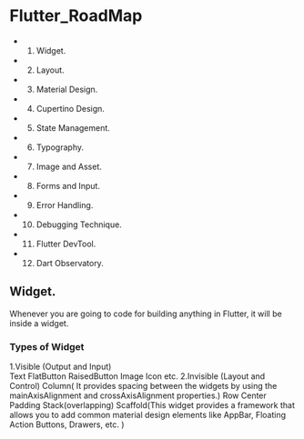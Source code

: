 # Flutter_RoadMap

- 1. Widget.
- 2. Layout.
- 3. Material Design.
- 4. Cupertino Design.
- 5. State Management.
- 6. Typography.
- 7. Image and Asset.
- 8. Forms and Input.
- 9. Error Handling.
- 10. Debugging Technique.
- 11. Flutter DevTool.
- 12. Dart Observatory.

## Widget.
Whenever you are going to code for building anything in Flutter, it will be inside a widget.

### Types of Widget

1.Visible (Output and Input)<br>
Text
FlatButton
RaisedButton
Image 
Icon etc.
2.Invisible (Layout and Control)
Column( It provides spacing between the widgets by using the mainAxisAlignment and crossAxisAlignment properties.)
Row
Center
Padding
Stack(overlapping)
Scaffold(This widget provides a framework that allows you to add common material design elements like AppBar, Floating Action Buttons, Drawers, etc.
)
